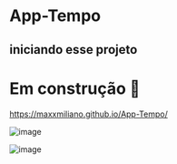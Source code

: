 # App-Tempo
## iniciando esse projeto 
# Em construção 🚧 

 https://maxxmiliano.github.io/App-Tempo/
 
![image](https://user-images.githubusercontent.com/72661974/231626266-07ce9734-cb43-4faa-addf-2bc0a1a7d58e.png)

![image](https://user-images.githubusercontent.com/72661974/231924548-82946bac-351e-4335-b3eb-c30ad6ba2975.png)
